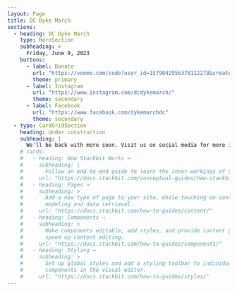 ```yaml
---
layout: Page
title: DC Dyke March
sections:
  - heading: DC Dyke March
    type: HeroSection
    subheading: >
      Friday, June 9, 2023
    buttons:
      - label: Donate
        url: "https://venmo.com/code?user_id=1579042956378112278&created=1649017976"
        theme: primary
      - label: Instagram
        url: "https://www.instagram.com/dcdykemarch/"
        theme: secondary
      - label: Facebook
        url: "https://www.facebook.com/dykemarchdc"
        theme: secondary
  - type: CardGridSection
    heading: Under construction
    subheading: |
      We'll be back with more soon. Visit us on social media for more info or check back soon for updates.
    # cards:
    #   - heading: How Stackbit Works →
    #     subheading: |
    #       Follow an end-to-end guide to learn the inner-workings of Stackbit.
    #     url: "https://docs.stackbit.com/conceptual-guides/how-stackbit-works/"
    #   - heading: Pages →
    #     subheading: >
    #       Add a new type of page to your site, while touching on content
    #       modeling and data retrieval.
    #     url: "https://docs.stackbit.com/how-to-guides/content/"
    #   - heading: Components →
    #     subheading: >
    #       Make components editable, add styles, and provide content presets to
    #       speed up content editing.
    #     url: "https://docs.stackbit.com/how-to-guides/components/"
    #   - heading: Styling →
    #     subheading: >
    #       Set up global styles and add a styling toolbar to individual
    #       components in the visual editor.
    #     url: "https://docs.stackbit.com/how-to-guides/styles/"
---
```

